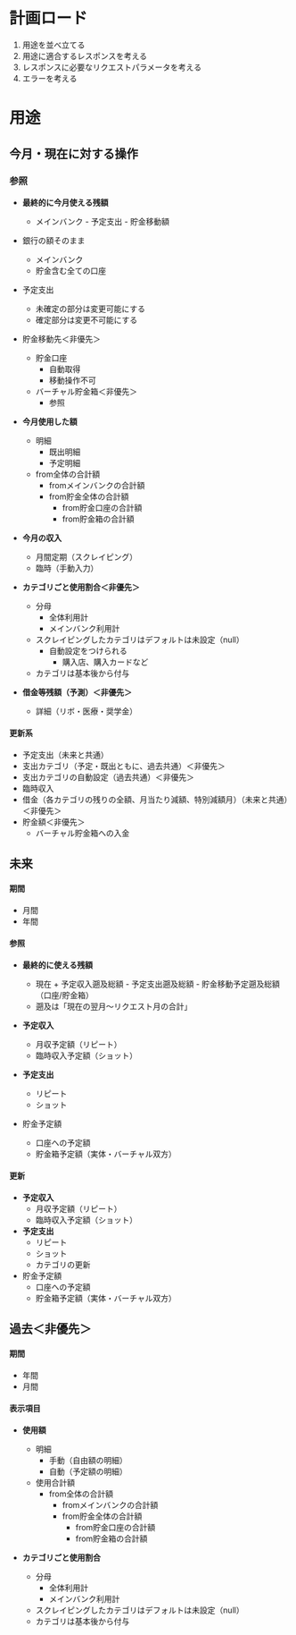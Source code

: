 # 計画ロード

1. 用途を並べ立てる
3. 用途に適合するレスポンスを考える
4. レスポンスに必要なリクエストパラメータを考える
5. エラーを考える

# 用途

## 今月・現在に対する操作

### 参照

- **最終的に今月使える残額**
  - メインバンク - 予定支出 - 貯金移動額
- 銀行の額そのまま
  - メインバンク
  - 貯金含む全ての口座
- 予定支出
  - 未確定の部分は変更可能にする
  - 確定部分は変更不可能にする
- 貯金移動先＜非優先＞
  - 貯金口座
    - 自動取得
    - 移動操作不可
  - バーチャル貯金箱＜非優先＞
    - 参照

- **今月使用した額**
  - 明細
    - 既出明細
    - 予定明細
  - from全体の合計額
    - fromメインバンクの合計額
    - from貯金全体の合計額
      - from貯金口座の合計額
      - from貯金箱の合計額
- **今月の収入**
  - 月間定期（スクレイピング）
  - 臨時（手動入力）
- **カテゴリごと使用割合＜非優先＞**
  - 分母
    - 全体利用計
    - メインバンク利用計
  - スクレイピングしたカテゴリはデフォルトは未設定（null）
    - 自動設定をつけられる
      - 購入店、購入カードなど
  - カテゴリは基本後から付与
- **借金等残額（予測）＜非優先＞**
  - 詳細（リボ・医療・奨学金）

#### 更新系

- 予定支出（未来と共通）
- 支出カテゴリ（予定・既出ともに、過去共通）＜非優先＞
- 支出カテゴリの自動設定（過去共通）＜非優先＞
- 臨時収入
- 借金（各カテゴリの残りの全額、月当たり減額、特別減額月）（未来と共通）＜非優先＞
- 貯金額＜非優先＞
  - バーチャル貯金箱への入金



## 未来

#### 期間

- 月間
- 年間

#### 参照

- **最終的に使える残額**
  - 現在 + 予定収入遡及総額  - 予定支出遡及総額 - 貯金移動予定遡及総額（口座/貯金箱）
  - 遡及は「現在の翌月〜リクエスト月の合計」
- **予定収入**
  - 月収予定額（リピート）
  - 臨時収入予定額（ショット）

- **予定支出**
  - リピート
  - ショット

- 貯金予定額
  - 口座への予定額
  - 貯金箱予定額（実体・バーチャル双方）

#### 更新

- **予定収入**
  - 月収予定額（リピート）
  - 臨時収入予定額（ショット）
- **予定支出**
  - リピート
  - ショット
  - カテゴリの更新
- 貯金予定額
  - 口座への予定額
  - 貯金箱予定額（実体・バーチャル双方）



## 過去＜非優先＞

#### 期間

- 年間
- 月間

#### 表示項目

- **使用額**

  - 明細
    - 手動（自由額の明細）
    - 自動（予定額の明細）
  - 使用合計額
    - from全体の合計額
      - fromメインバンクの合計額
      - from貯金全体の合計額
        - from貯金口座の合計額
        - from貯金箱の合計額

- **カテゴリごと使用割合**

  - 分母
    - 全体利用計
    - メインバンク利用計
  - スクレイピングしたカテゴリはデフォルトは未設定（null）
  - カテゴリは基本後から付与


